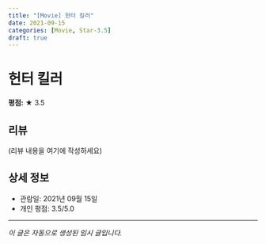 ```yaml
---
title: "[Movie] 헌터 킬러"
date: 2021-09-15
categories: [Movie, Star-3.5]
draft: true
---
```


# 헌터 킬러

**평점:** ★ 3.5

## 리뷰

(리뷰 내용을 여기에 작성하세요)

## 상세 정보

- 관람일: 2021년 09월 15일
- 개인 평점: 3.5/5.0

---

*이 글은 자동으로 생성된 임시 글입니다.*
